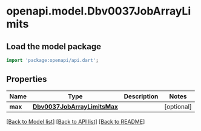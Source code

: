 # openapi.model.Dbv0037JobArrayLimits

## Load the model package
```dart
import 'package:openapi/api.dart';
```

## Properties
Name | Type | Description | Notes
------------ | ------------- | ------------- | -------------
**max** | [**Dbv0037JobArrayLimitsMax**](Dbv0037JobArrayLimitsMax.md) |  | [optional] 

[[Back to Model list]](../README.md#documentation-for-models) [[Back to API list]](../README.md#documentation-for-api-endpoints) [[Back to README]](../README.md)


